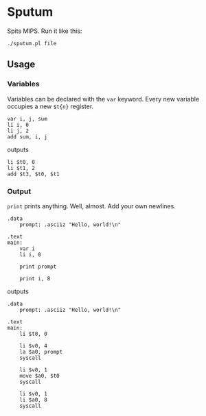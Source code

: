 # Sputum
Spits MIPS. Run it like this:

    ./sputum.pl file

## Usage

### Variables

Variables can be declared with the `var` keyword. Every new variable occupies a new `$t{n}` register.

    var i, j, sum
    li i, 0
    li j, 2
    add sum, i, j

outputs

    li $t0, 0
    li $t1, 2
    add $t3, $t0, $t1

### Output

`print` prints anything. Well, almost. Add your own newlines.

    .data
        prompt: .asciiz "Hello, world!\n"

    .text
    main:
        var i
        li i, 0

        print prompt

        print i, 8

outputs

    .data
        prompt: .asciiz "Hello, world!\n"

    .text
    main:
        li $t0, 0

        li $v0, 4
        la $a0, prompt
        syscall

        li $v0, 1
        move $a0, $t0
        syscall

        li $v0, 1
        li $a0, 8
        syscall
